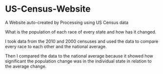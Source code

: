 # US-Census-Website
A Website auto-created by Processing using US Census data

What is the population of each race of every state and how has it changed.

I took data from the 2010 and 2000 censuses and used the data to compare every race to each other and the national average.

Then I compared the data to the national average because it showed how significant the population change was in the individual state in relation to the average change.
